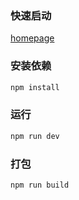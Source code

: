 ### 快速启动
[homepage](https://gxi1.github.io/jie-dome/#/)
### 安装依赖

``` bash
npm install
```

### 运行

``` bash
npm run dev
```

### 打包

``` bash
npm run build
```

